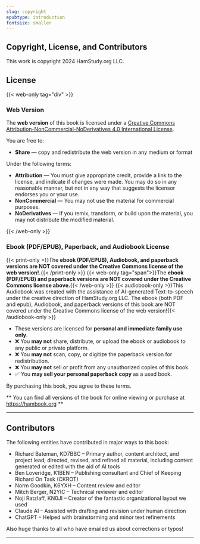 ```yaml
---
slug: copyright
epubtype: introduction
fontsize: smaller
---
```

## Copyright, License, and Contributors

This work is copyright 2024 HamStudy.org LLC.

## License

{{< web-only tag="div" >}}
### **Web Version**
The **web version** of this book is licensed under a [Creative Commons Attribution-NonCommercial-NoDerivatives 4.0 International License](https://creativecommons.org/licenses/by-nc-nd/4.0/).

You are free to:
- **Share** — copy and redistribute the web version in any medium or format

Under the following terms:
- **Attribution** — You must give appropriate credit, provide a link to the license, and indicate if changes were made. You may do so in any reasonable manner, but not in any way that suggests the licensor endorses you or your use.
- **NonCommercial** — You may not use the material for commercial purposes.
- **NoDerivatives** — If you remix, transform, or build upon the material, you may not distribute the modified material.

{{< /web-only >}}

### **Ebook (PDF/EPUB), Paperback, and Audiobook License**

{{< print-only >}}The **ebook (PDF/EPUB), Audiobook, and paperback versions are NOT covered under the Creative Commons license of the web version!.**{{< /print-only >}}
{{< web-only tag="span">}}The **ebook (PDF/EPUB) and paperback versions are NOT covered under the Creative Commons license above.**{{< /web-only >}}
{{< audiobook-only >}}This Audiobook was created with the assistance of AI-generated Text-to-speech under the creative direction of HamStudy.org LLC. The ebook (both PDF and epub), Audiobook, and paperback versions of this book are NOT covered under the Creative Commons license of the web version!{{< /audiobook-only >}}

- These versions are licensed for **personal and immediate family use only**.
- ❌ You **may not** share, distribute, or upload the ebook or audiobook to any public or private platform.
- ❌ You **may not** scan, copy, or digitize the paperback version for redistribution.
- ❌ You **may not** sell or profit from any unauthorized copies of this book.
- ✅ You **may sell your personal paperback copy** as a used book.

By purchasing this book, you agree to these terms.  

** You can find all versions of the book for online viewing or purchase at https://hambook.org **

---

## Contributors

The following entities have contributed in major ways to this book:
* Richard Bateman, KD7BBC – Primary author, content architect, and project lead; directed, revised, and refined all material, including content generated or edited with the aid of AI tools
* Ben Loveridge, K1BEN – Publishing consultant and Chief of Keeping Richard On Task (CKROT)
* Norm Goodkin, K6YXH – Content review and editor
* Mitch Berger, N2YIC – Technical reviewer and editor
* Noji Ratzlaff, KN0JI – Creator of the fantastic organizational layout we used
* Claude AI – Assisted with drafting and revision under human direction
* ChatGPT – Helped with brainstorming and minor text refinements

Also huge thanks to all who have emailed us about corrections or typos!

---
